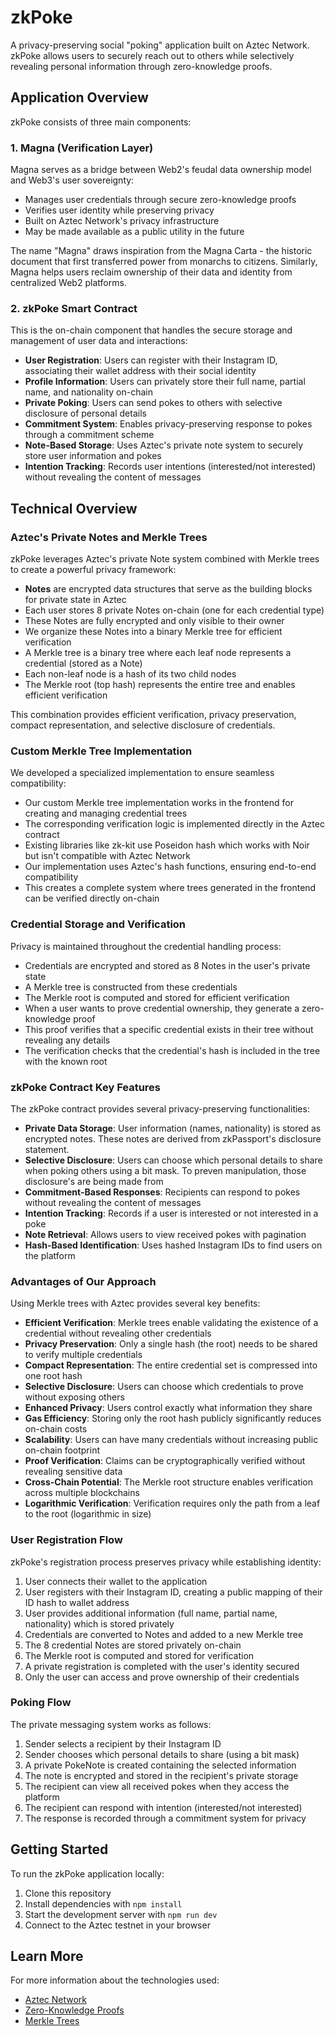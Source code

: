# zkPoke

A privacy-preserving social "poking" application built on Aztec Network. zkPoke allows users to securely reach out to others while selectively revealing personal information through zero-knowledge proofs.

## Application Overview

zkPoke consists of three main components:

### 1. Magna (Verification Layer)

Magna serves as a bridge between Web2's feudal data ownership model and Web3's user sovereignty:

- Manages user credentials through secure zero-knowledge proofs
- Verifies user identity while preserving privacy
- Built on Aztec Network's privacy infrastructure
- May be made available as a public utility in the future

The name "Magna" draws inspiration from the Magna Carta - the historic document that first transferred power from monarchs to citizens. Similarly, Magna helps users reclaim ownership of their data and identity from centralized Web2 platforms.


### 2. zkPoke Smart Contract

This is the on-chain component that handles the secure storage and management of user data and interactions:

- **User Registration**: Users can register with their Instagram ID, associating their wallet address with their social identity
- **Profile Information**: Users can privately store their full name, partial name, and nationality on-chain
- **Private Poking**: Users can send pokes to others with selective disclosure of personal details
- **Commitment System**: Enables privacy-preserving response to pokes through a commitment scheme
- **Note-Based Storage**: Uses Aztec's private note system to securely store user information and pokes
- **Intention Tracking**: Records user intentions (interested/not interested) without revealing the content of messages

## Technical Overview

### Aztec's Private Notes and Merkle Trees

zkPoke leverages Aztec's private Note system combined with Merkle trees to create a powerful privacy framework:

- **Notes** are encrypted data structures that serve as the building blocks for private state in Aztec
- Each user stores 8 private Notes on-chain (one for each credential type)
- These Notes are fully encrypted and only visible to their owner
- We organize these Notes into a binary Merkle tree for efficient verification
- A Merkle tree is a binary tree where each leaf node represents a credential (stored as a Note)
- Each non-leaf node is a hash of its two child nodes
- The Merkle root (top hash) represents the entire tree and enables efficient verification

This combination provides efficient verification, privacy preservation, compact representation, and selective disclosure of credentials.

### Custom Merkle Tree Implementation

We developed a specialized implementation to ensure seamless compatibility:

- Our custom Merkle tree implementation works in the frontend for creating and managing credential trees
- The corresponding verification logic is implemented directly in the Aztec contract
- Existing libraries like zk-kit use Poseidon hash which works with Noir but isn't compatible with Aztec Network
- Our implementation uses Aztec's hash functions, ensuring end-to-end compatibility
- This creates a complete system where trees generated in the frontend can be verified directly on-chain

### Credential Storage and Verification

Privacy is maintained throughout the credential handling process:

- Credentials are encrypted and stored as 8 Notes in the user's private state
- A Merkle tree is constructed from these credentials
- The Merkle root is computed and stored for efficient verification
- When a user wants to prove credential ownership, they generate a zero-knowledge proof
- This proof verifies that a specific credential exists in their tree without revealing any details
- The verification checks that the credential's hash is included in the tree with the known root

### zkPoke Contract Key Features

The zkPoke contract provides several privacy-preserving functionalities:

- **Private Data Storage**: User information (names, nationality) is stored as encrypted notes. These notes are derived from zkPassport's disclosure statement.
- **Selective Disclosure**: Users can choose which personal details to share when poking others using a bit mask. To preven manipulation, those disclosure's are being made from 
- **Commitment-Based Responses**: Recipients can respond to pokes without revealing the content of messages
- **Intention Tracking**: Records if a user is interested or not interested in a poke
- **Note Retrieval**: Allows users to view received pokes with pagination
- **Hash-Based Identification**: Uses hashed Instagram IDs to find users on the platform

### Advantages of Our Approach

Using Merkle trees with Aztec provides several key benefits:

- **Efficient Verification**: Merkle trees enable validating the existence of a credential without revealing other credentials
- **Privacy Preservation**: Only a single hash (the root) needs to be shared to verify multiple credentials
- **Compact Representation**: The entire credential set is compressed into one root hash
- **Selective Disclosure**: Users can choose which credentials to prove without exposing others
- **Enhanced Privacy**: Users control exactly what information they share
- **Gas Efficiency**: Storing only the root hash publicly significantly reduces on-chain costs
- **Scalability**: Users can have many credentials without increasing public on-chain footprint
- **Proof Verification**: Claims can be cryptographically verified without revealing sensitive data
- **Cross-Chain Potential**: The Merkle root structure enables verification across multiple blockchains
- **Logarithmic Verification**: Verification requires only the path from a leaf to the root (logarithmic in size)

### User Registration Flow

zkPoke's registration process preserves privacy while establishing identity:

1. User connects their wallet to the application
2. User registers with their Instagram ID, creating a public mapping of their ID hash to wallet address
3. User provides additional information (full name, partial name, nationality) which is stored privately
4. Credentials are converted to Notes and added to a new Merkle tree
5. The 8 credential Notes are stored privately on-chain
6. The Merkle root is computed and stored for verification
7. A private registration is completed with the user's identity secured
8. Only the user can access and prove ownership of their credentials

### Poking Flow

The private messaging system works as follows:

1. Sender selects a recipient by their Instagram ID
2. Sender chooses which personal details to share (using a bit mask)
3. A private PokeNote is created containing the selected information
4. The note is encrypted and stored in the recipient's private storage
5. The recipient can view all received pokes when they access the platform
6. The recipient can respond with intention (interested/not interested)
7. The response is recorded through a commitment system for privacy

## Getting Started

To run the zkPoke application locally:

1. Clone this repository
2. Install dependencies with `npm install`
3. Start the development server with `npm run dev`
4. Connect to the Aztec testnet in your browser

## Learn More

For more information about the technologies used:

- [Aztec Network](https://aztec.network/)
- [Zero-Knowledge Proofs](https://ethereum.org/en/zero-knowledge-proofs/)
- [Merkle Trees](https://ethereum.org/en/developers/tutorials/merkle-proofs-for-offline-data-integrity/)
